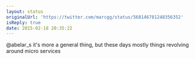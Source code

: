 ```yaml
---
layout: status
originalUrl: 'https://twitter.com/marcgg/status/568146781248356352'
isReply: true
date: 2015-02-18 20:35:22
---
```


@abelar_s it's more a general thing, but these days mostly things revolving around micro services
